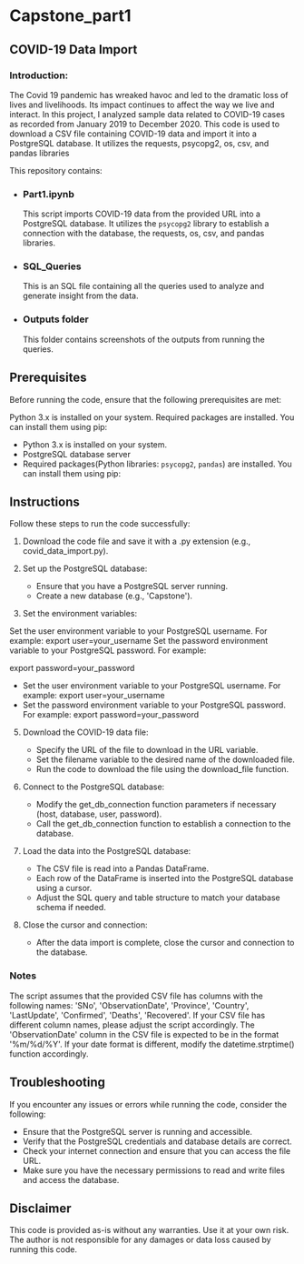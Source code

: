 # Capstone_part1

## COVID-19 Data Import 
### Introduction:
The Covid 19 pandemic has wreaked havoc and led to the dramatic loss of lives and livelihoods. Its impact continues to affect the way we live and interact. In this project, I analyzed sample data related to COVID-19 cases as recorded from January 2019 to December 2020. This code is used to download a CSV file containing COVID-19 data and import it into a PostgreSQL database. It utilizes the requests, psycopg2, os, csv, and pandas libraries

This repository contains:
- ### Part1.ipynb
     This script imports COVID-19 data from the provided URL into a PostgreSQL database. It utilizes the `psycopg2` library to establish a connection with the database, the requests, os, csv, and pandas libraries.
- ### SQL_Queries
    This is an SQL file containing all the queries used to analyze and generate insight from the data.
- ### Outputs folder
    This folder contains screenshots of the outputs from running the queries.

## Prerequisites
Before running the code, ensure that the following prerequisites are met:

Python 3.x is installed on your system.
Required packages are installed. You can install them using pip:
- Python 3.x is installed on your system.
- PostgreSQL database server
- Required packages(Python libraries: `psycopg2`, `pandas`) are installed. You can install them using pip: 
  

## Instructions
Follow these steps to run the code successfully:

1. Download the code file and save it with a .py extension (e.g., covid_data_import.py).

2. Set up the PostgreSQL database:
   - Ensure that you have a PostgreSQL server running.
   - Create a new database (e.g., 'Capstone').
     
3. Set the environment variables:

Set the user environment variable to your PostgreSQL username. For example:
export user=your_username
Set the password environment variable to your PostgreSQL password. For example:

export password=your_password
   - Set the user environment variable to your PostgreSQL username. For example: export user=your_username
   - Set the password environment variable to your PostgreSQL password. For example: export password=your_password
     
5. Download the COVID-19 data file:
   - Specify the URL of the file to download in the URL variable.
   - Set the filename variable to the desired name of the downloaded file.
   - Run the code to download the file using the download_file function.
     
6. Connect to the PostgreSQL database:
   - Modify the get_db_connection function parameters if necessary (host, database, user, password).
   - Call the get_db_connection function to establish a connection to the database.
     
7. Load the data into the PostgreSQL database:
   - The CSV file is read into a Pandas DataFrame.
   - Each row of the DataFrame is inserted into the PostgreSQL database using a cursor.
   - Adjust the SQL query and table structure to match your database schema if needed.
     
8. Close the cursor and connection:
   - After the data import is complete, close the cursor and connection to the database.
### Notes 
The script assumes that the provided CSV file has columns with the following names: 'SNo', 'ObservationDate', 'Province', 'Country', 'LastUpdate', 'Confirmed', 'Deaths', 'Recovered'. If your CSV file has different column names, please adjust the script accordingly.
The 'ObservationDate' column in the CSV file is expected to be in the format '%m/%d/%Y'. If your date format is different, modify the datetime.strptime() function accordingly.

## Troubleshooting
If you encounter any issues or errors while running the code, consider the following:
- Ensure that the PostgreSQL server is running and accessible.
- Verify that the PostgreSQL credentials and database details are correct.
- Check your internet connection and ensure that you can access the file URL.
- Make sure you have the necessary permissions to read and write files and access the database.

## Disclaimer
This code is provided as-is without any warranties. Use it at your own risk. The author is not responsible for any damages or data loss caused by running this code.

